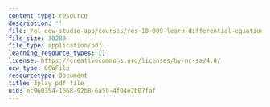 ```yaml
---
content_type: resource
description: ''
file: /ol-ocw-studio-app/courses/res-18-009-learn-differential-equations-up-close-with-gilbert-strang-and-cleve-moler-fall-2015/ec960354166892b86a594f04e2b07faf_Jy5XpZqy56U.pdf
file_size: 30289
file_type: application/pdf
learning_resource_types: []
license: https://creativecommons.org/licenses/by-nc-sa/4.0/
ocw_type: OCWFile
resourcetype: Document
title: 3play pdf file
uid: ec960354-1668-92b8-6a59-4f04e2b07faf
---
```


